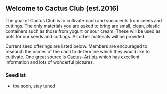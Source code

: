 ## Welcome to Cactus Club (est.2016)

The goal of Cactus Club is to cultivate cacti and succulents from seeds and cuttings. The only materials you are asked to bring are small, clean, plastic containers such as those from yogurt or sour cream. These will be used as pots for our seeds and cuttings. All other materials will be provided.

Current seed offerings are listed below. Members are encouraged to research the names of the cacti to determine which they would like to cultivate. One great source is [Cactus-Art.biz](http://www.cactus-art.biz/gallery/Photo_gallery_abc_cactus.htm) which has excellent information and lots of wonderful pictures.

### Seedlist

- tba soon, stay tuned


